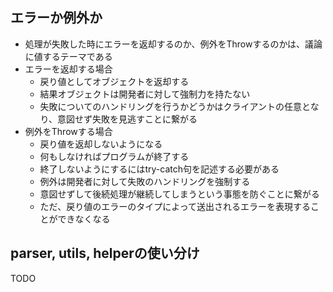 ## エラーか例外か

- 処理が失敗した時にエラーを返却するのか、例外をThrowするのかは、議論に値するテーマである
- エラーを返却する場合
    - 戻り値としてオブジェクトを返却する
    - 結果オブジェクトは開発者に対して強制力を持たない
    - 失敗についてのハンドリングを行うかどうかはクライアントの任意となり、意図せず失敗を見逃すことに繋がる
- 例外をThrowする場合
    - 戻り値を返却しないようになる
    - 何もしなければプログラムが終了する
    - 終了しないようにするにはtry-catch句を記述する必要がある
    - 例外は開発者に対して失敗のハンドリングを強制する
    - 意図せずして後続処理が継続してしまうという事態を防ぐことに繋がる
    - ただ、戻り値のエラーのタイプによって送出されるエラーを表現することができなくなる

## parser, utils, helperの使い分け

TODO